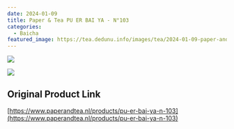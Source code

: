 ```yaml
---
date: 2024-01-09
title: Paper & Tea PU ER BAI YA - N°103
categories:
  - Baicha
featured_image: https://tea.dedunu.info/images/tea/2024-01-09-paper-and-tea-pu-er-bai-ya-1.PNG
---
```


![](https://tea.dedunu.info/images/tea/2024-01-09-paper-and-tea-pu-er-bai-ya-2.PNG)

![](https://tea.dedunu.info/images/tea/2024-01-09-paper-and-tea-pu-er-bai-ya-3.PNG)

## Original Product Link

[https://www.paperandtea.nl/products/pu-er-bai-ya-n-103](https://www.paperandtea.nl/products/pu-er-bai-ya-n-103)
